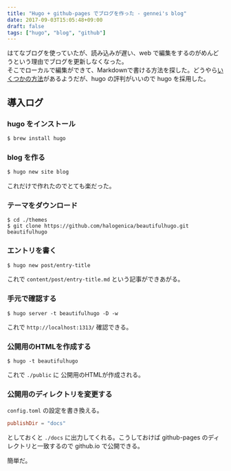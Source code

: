 ```yaml
---
title: "Hugo + github-pages でブログを作った - gennei's blog"
date: 2017-09-03T15:05:48+09:00
draft: false
tags: ["hugo", "blog", "github"]
---
```


はてなブログを使っていたが、読み込みが遅い、web で編集をするのがめんどうという理由でブログを更新しなくなった。  
そこでローカルで編集ができて、Markdownで書ける方法を探した。どうやら[いくつかの方法](https://awe-some.net/2017/01/statatic-site-generator/)があるようだが、hugo の評判がいいので hugo を採用した。

## 導入ログ

### hugo をインストール

```sh
$ brew install hugo
```

### blog を作る

```sh
$ hugo new site blog
```
これだけで作れたのでとても楽だった。

### テーマをダウンロード
```
$ cd ./themes
$ git clone https://github.com/halogenica/beautifulhugo.git beautifulhugo
```

### エントリを書く
```sh
$ hugo new post/entry-title
```

これで `content/post/entry-title.md` という記事ができあがる。

### 手元で確認する
```
$ hugo server -t beautifulhugo -D -w
```

これで `http://localhost:1313/` 確認できる。

### 公開用のHTMLを作成する

```
$ hugo -t beautifulhugo
```

これで `./public` に 公開用のHTMLが作成される。

### 公開用のディレクトリを変更する
`config.toml` の設定を書き換える。
```toml
publishDir = "docs"
```
としておくと `./docs` に出力してくれる。こうしておけば github-pages のディレクトリと一致するので github.io で公開できる。


簡単だ。
